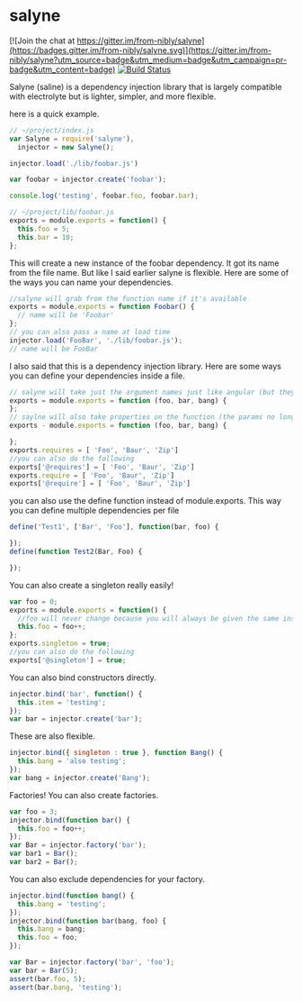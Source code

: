 # salyne

[![Join the chat at https://gitter.im/from-nibly/salyne](https://badges.gitter.im/from-nibly/salyne.svg)](https://gitter.im/from-nibly/salyne?utm_source=badge&utm_medium=badge&utm_campaign=pr-badge&utm_content=badge)
[![Build Status](https://drone.io/github.com/from-nibly/salyne/status.png)](https://drone.io/github.com/from-nibly/salyne/latest)

Salyne (saline) is a dependency injection library that is largely compatible with electrolyte but is lighter, simpler, and more flexible.

here is a quick example.
```js
// ~/project/index.js  
var Salyne = require('salyne'),
  injector = new Salyne();

injector.load('./lib/foobar.js')

var foobar = injector.create('foobar');

console.log('testing', foobar.foo, foobar.bar);

// ~/project/lib/foobar.js
exports = module.exports = function() {
  this.foo = 5;
  this.bar = 10;
};
```
This will create a new instance of the foobar dependency. It got its name from the file name. But like I said earlier salyne is flexible. Here are some of the ways you can name your dependencies.

```js
//salyne will grab from the function name if it's available
exports = module.exports = function Foobar() {
  // name will be 'Foobar'
};
// you can also pass a name at load time
injector.load('FooBar', './lib/foobar.js');
// name will be FooBar
```

I also said that this is a dependency injection library. Here are some ways you can define your dependencies inside a file.

```js
// salyne will take just the argument names just like angular (but they have to be exact)
exports = module.exports = function (foo, bar, bang) {
};
// saylne will also take properties on the function (the params no longer have to be exact or even close)
exports - module.exports = function (foo, bar, bang) {

};
exports.requires = [ 'Foo', 'Baur', 'Zip']
//you can also do the following
exports['@requires'] = [ 'Foo', 'Baur', 'Zip']
exports.require = [ 'Foo', 'Baur', 'Zip']
exports['@require'] = [ 'Foo', 'Baur', 'Zip']
```

you can also use the define function instead of module.exports. This way you can define multiple dependencies per file
```js
define('Test1', ['Bar', 'Foo'], function(bar, foo) {

});
define(function Test2(Bar, Foo) {

});
```

You can also create a singleton really easily!

```js
var foo = 0;
exports = module.exports = function() {
  //foo will never change because you will always be given the same instance.
  this.foo = foo++;
};
exports.singleton = true;
//you can also do the following
exports['@singleton'] = true;
```

You can also bind constructors directly.

```js
injector.bind('bar', function() {
  this.item = 'testing';
});
var bar = injector.create('bar');
```

These are also flexible.
```js
injector.bind({ singleton : true }, function Bang() {
  this.bang = 'also testing';
});
var bang = injector.create('Bang');
```

Factories! You can also create factories.
```js
var foo = 3;
injector.bind(function bar() {
  this.foo = foo++;
});
var Bar = injector.factory('bar');
var bar1 = Bar();
var bar2 = Bar();
```

You can also exclude dependencies for your factory.
```js
injector.bind(function bang() {
  this.bang = 'testing';
});
injector.bind(function bar(bang, foo) {
  this.bang = bang;
  this.foo = foo;
});

var Bar = injector.factory('bar', 'foo');
var bar = Bar(5);
assert(bar.foo, 5);
assert(bar.bang, 'testing');
```
